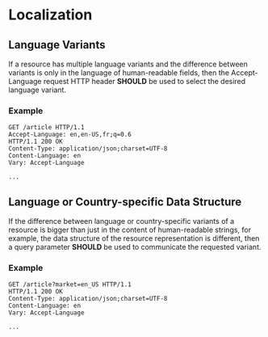 # Localization

## Language Variants

If a resource has multiple language variants and the difference between variants is only in the language of human-readable fields, then the Accept-Language request HTTP header **SHOULD** be used to select the desired language variant.

### Example

    GET /article HTTP/1.1
    Accept-Language: en,en-US,fr;q=0.6
    HTTP/1.1 200 OK
    Content-Type: application/json;charset=UTF-8
    Content-Language: en
    Vary: Accept-Language
 
    ...

## Language or Country-specific Data Structure

If the difference between language or country-specific variants of a resource is bigger than just in the content of human-readable strings, for example, the data structure of the resource representation is different, then a query parameter **SHOULD** be used to communicate the requested variant.

### Example

    GET /article?market=en_US HTTP/1.1
    HTTP/1.1 200 OK
    Content-Type: application/json;charset=UTF-8
    Content-Language: en
    Vary: Accept-Language
 
    ...
